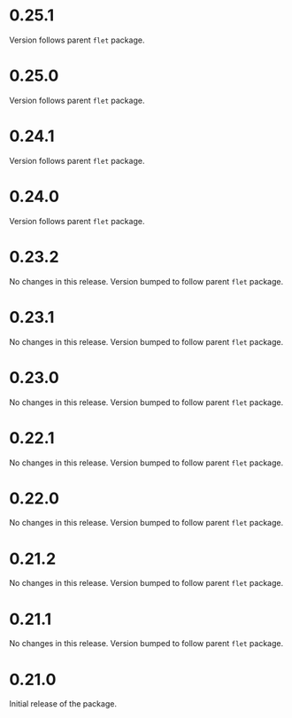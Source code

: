 # 0.25.1

Version follows parent `flet` package.

# 0.25.0

Version follows parent `flet` package.

# 0.24.1

Version follows parent `flet` package.

# 0.24.0

Version follows parent `flet` package.

# 0.23.2

No changes in this release. Version bumped to follow parent `flet` package.

# 0.23.1

No changes in this release. Version bumped to follow parent `flet` package.

# 0.23.0

No changes in this release. Version bumped to follow parent `flet` package.

# 0.22.1

No changes in this release. Version bumped to follow parent `flet` package.

# 0.22.0

No changes in this release. Version bumped to follow parent `flet` package.

# 0.21.2

No changes in this release. Version bumped to follow parent `flet` package.

# 0.21.1

No changes in this release. Version bumped to follow parent `flet` package.

# 0.21.0

Initial release of the package.